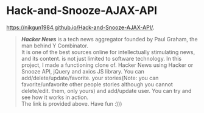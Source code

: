 # Hack-and-Snooze-AJAX-API

https://nikgun1984.github.io/Hack-and-Snooze-AJAX-API/.

> ***Hacker News*** is a tech news aggregator founded by Paul Graham, the man behind Y Combinator.  
It is one of the best sources online for intellectually stimulating news, and its content. 
is not just limited to software technology. In this project, I made a functioning clone of. 
Hacker News using Hacker or Snooze API, jQuery and axios JS library. You can add/delete/update/favorite. 
your stories(Note: you can favorite/unfavorite other people stories although you cannot delete/edit. 
them, only yours) and add/update user. You can try and see how it works in action.  
The link is provided above. Have fun :)))
